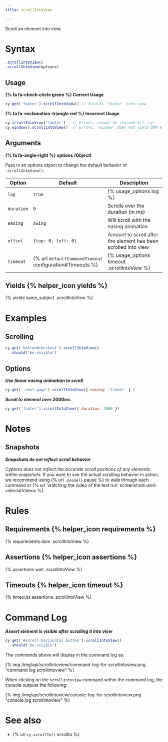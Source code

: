 ```yaml
---
title: scrollIntoView

---
```


Scroll an element into view.


# Syntax

```javascript
.scrollIntoView()
.scrollIntoView(options)
```

## Usage

**{% fa fa-check-circle green %} Correct Usage**

```javascript
cy.get('footer').scrollIntoView() // Scrolls 'footer' into view
```

**{% fa fa-exclamation-triangle red %} Incorrect Usage**

```javascript
cy.scrollIntoView('footer')   // Errors, cannot be chained off 'cy'
cy.window().scrollIntoView()  // Errors, 'window' does not yield DOM element
```

## Arguments

**{% fa fa-angle-right %} options**  ***(Object)***

Pass in an options object to change the default behavior of `.scrollIntoView()`.

Option | Default | Description
--- | --- | ---
`log` | `true` | {% usage_options log %}
`duration` | `0` | Scrolls over the duration (in ms)
`easing` | `swing` | Will scroll with the easing animation
`offset` | `{top: 0, left: 0}` | Amount to scroll after the element has been scrolled into view
`timeout` | {% url `defaultCommandTimeout` configuration#Timeouts %} | {% usage_options timeout .scrollIntoView %}

## Yields {% helper_icon yields %}

{% yields same_subject .scrollIntoView %}

# Examples

## Scrolling

```javascript
cy.get('button#checkout').scrollIntoView()
  .should('be.visible')
```

## Options

***Use linear easing animation to scroll***

```javascript
cy.get('.next-page').scrollIntoView({ easing: 'linear' } )
```

***Scroll to element over 2000ms***

```javascript
cy.get('footer').scrollIntoView({ duration: 2000 })
```

# Notes

## Snapshots

***Snapshots do not reflect scroll behavior***

*Cypress does not reflect the accurate scroll positions of any elements within snapshots.* If you want to see the actual scrolling behavior in action, we recommend using {% url `.pause()` pause %} to walk through each command or {% url 'watching the video of the test run' screenshots-and-videos#Videos %}.

# Rules

## Requirements {% helper_icon requirements %}

{% requirements dom .scrollIntoView %}

## Assertions {% helper_icon assertions %}

{% assertions wait .scrollIntoView %}

## Timeouts {% helper_icon timeout %}

{% timeouts assertions .scrollIntoView %}

# Command Log

***Assert element is visible after scrolling it into view***

```javascript
cy.get('#scroll-horizontal button').scrollIntoView()
  .should('be.visible')
```

The commands above will display in the command log as:

{% img /img/api/scrollintoview/command-log-for-scrollintoview.png "command log scrollintoview" %}

When clicking on the `scrollintoview` command within the command log, the console outputs the following:

{% img /img/api/scrollintoview/console-log-for-scrollintoview.png "console.log scrollintoview" %}

# See also

- {% url `cy.scrollTo()` scrollto %}
